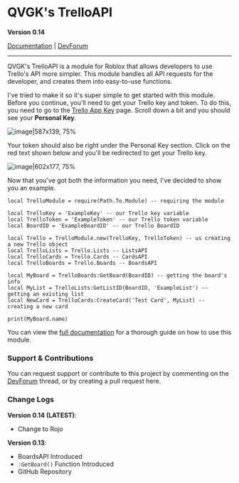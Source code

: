 # QVGK's TrelloAPI
**Version 0.14**

[Documentation](https://docs.qvgk.org/trelloapi/) | [DevForum](https://devforum.roblox.com/t/qvgks-trelloapi/2090796)

---

QVGK's TrelloAPI is a module for Roblox that allows developers to use Trello's API more simpler. This module handles all API requests for the developer, and creates them into easy-to-use functions.

I've tried to make it so it's super simple to get started with this module. Before you continue, you'll need to get your Trello key and token. To do this, you need to go to the [Trello App Key](https://trello.com/app-key) page. Scroll down a bit and you should see your **Personal Key**.

![image|587x139, 75%](https://devforum-uploads.s3.dualstack.us-east-2.amazonaws.com/uploads/original/4X/7/d/5/7d512eb7cc94916bf924630be725b351b7818775.png)

Your token should also be right under the Personal Key section. Click on the red text shown below and you'll be redirected to get your Trello key.

![image|602x177, 75%](https://devforum-uploads.s3.dualstack.us-east-2.amazonaws.com/uploads/original/4X/b/1/8/b185511c4bc81539c5a8a98b004445f83b1daee4.png)

Now that you've got both the information you need, I've decided to show you an example.

```
local TrelloModule = require(Path.To.Module) -- requiring the module

local TrelloKey = 'ExampleKey' -- our Trello key variable
local TrelloToken = 'ExampleToken' -- our Trello token variable
local BoardID = 'ExampleBoardID' -- our Trello BoardID

local Trello = TrelloModule.new(TrelloKey, TrelloToken) -- us creating a new Trello object
local TrelloLists = Trello.Lists -- ListsAPI
local TrelloCards = Trello.Cards -- CardsAPI
local TrelloBoards = Trello.Boards -- BoardsAPI

local MyBoard = TrelloBoards:GetBoard(BoardID) -- getting the board's info
local MyList = TrelloLists:GetListID(BoardID, 'ExampleList') -- getting an existing list
local NewCard = TrelloCards:CreateCard('Test Card', MyList) -- creating a new card

print(MyBoard.name)
```

You can view the [full documentation](https://docs.qvgk.org/trelloapi) for a thorough guide on how to use this module.

### Support & Contributions
You can request support or contribute to this project by commenting on the [DevForum](https://devforum.roblox.com/t/qvgks-trelloapi/2090796) thread, or by creating a pull request here.

### Change Logs

**Version 0.14 (LATEST)**:
- Change to Rojo

**Version 0.13**:
- BoardsAPI Introduced
- `:GetBoard()` Function Introduced
- GitHub Repository
